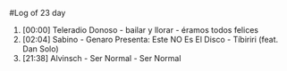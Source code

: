 #Log of 23 day

1. [00:00] Teleradio Donoso - bailar y llorar - éramos todos felices
1. [02:04] Sabino - Genaro Presenta: Este NO Es El Disco - Tíbiriri (feat. Dan Solo)
1. [21:38] Alvinsch - Ser Normal - Ser Normal
